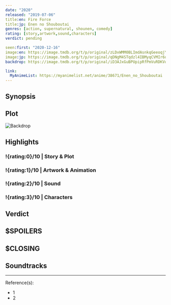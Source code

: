 ```yaml
---
date: "2020"
released: "2019-07-06"
title:en: Fire Force
title:jp: Enen no Shouboutai
genres: [action, supernatural, shounen, comedy]
rating: [story,artwork,sound,characters]
verdict: pending

seen:first: "2020-12-16"
image:en: https://image.tmdb.org/t/p/original/zLDxWMM0BLImdAsnkqGeeoqjYev.jpg
image:jp: https://image.tmdb.org/t/p/original/qDNgM4STqdzl4IBMyqCVMIr6uUV.jpg
backdrop: https://image.tmdb.org/t/p/original/iD3AJxGuBPUpipRfPmVuRDKVqjZ.jpg

link:
  MyAnimeList: https://myanimelist.net/anime/38671/Enen_no_Shouboutai
---
```



## Synopsis

## Plot

![Backdrop]()

## Highlights

### !{rating:0}/10 | Story & Plot

### !{rating:1}/10 | Artwork & Animation

### !{rating:2}/10 | Sound

### !{rating:3}/10 | Characters

## Verdict

## $SPOILERS

## $CLOSING

## Soundtracks

***
Reference(s):

- 1
- 2
